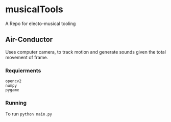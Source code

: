 # musicalTools
A Repo for electo-musical tooling

## Air-Conductor
Uses computer camera, to track motion and generate sounds given the total movement of frame. <br>
### Requierments
````opencv2```` <br>
````numpy```` <br>
````pygame```` <br>
### Running
To run ````python main.py````
